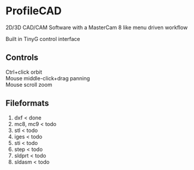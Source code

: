 # ProfileCAD
2D/3D CAD/CAM Software with a MasterCam 8 like menu driven workflow

Built in TinyG control interface

Controls
--------
Ctrl+click orbit<br>
Mouse middle-click+drag panning<br>
Mouse scroll zoom<br>

Fileformats
-----------
1. dxf < done
2. mc8, mc9 < todo
3. stl < todo
4. iges < todo
5. sti < todo
6. step < todo
7. sldprt < todo
8. sldasm < todo
